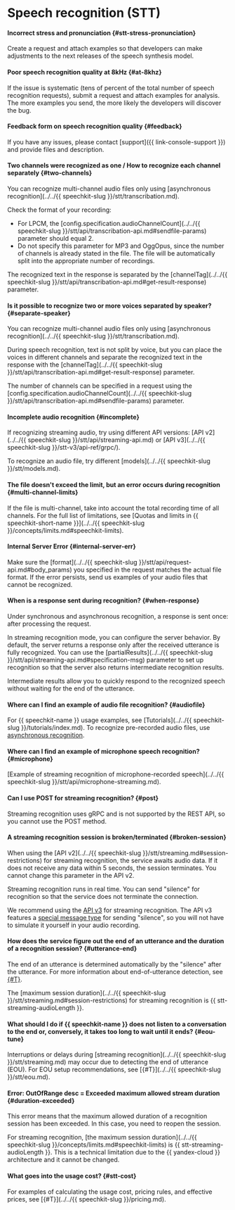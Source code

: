 # Speech recognition (STT)


#### Incorrect stress and pronunciation {#stt-stress-pronunciation}

Create a request and attach examples so that developers can make adjustments to the next releases of the speech synthesis model.


#### Poor speech recognition quality at 8kHz {#at-8khz}

If the issue is systematic (tens of percent of the total number of speech recognition requests), submit a request and attach examples for analysis. The more examples you send, the more likely the developers will discover the bug.


#### Feedback form on speech recognition quality {#feedback}



If you have any issues, please contact [support]({{ link-console-support }}) and provide files and description.


#### Two channels were recognized as one / How to recognize each channel separately {#two-channels}

You can recognize multi-channel audio files only using [asynchronous recognition](../../{{ speechkit-slug }}/stt/transcribation.md).

Check the format of your recording:

* For LPCM, the [config.specification.audioChannelCount](../../{{ speechkit-slug }}/stt/api/transcribation-api.md#sendfile-params) parameter should equal 2.
* Do not specify this parameter for MP3 and OggOpus, since the number of channels is already stated in the file. The file will be automatically split into the appropriate number of recordings.

The recognized text in the response is separated by the [channelTag](../../{{ speechkit-slug }}/stt/api/transcribation-api.md#get-result-response) parameter.

#### Is it possible to recognize two or more voices separated by speaker? {#separate-speaker}

You can recognize multi-channel audio files only using [asynchronous recognition](../../{{ speechkit-slug }}/stt/transcribation.md).

During speech recognition, text is not split by voice, but you can place the voices in different channels and separate the recognized text in the response with the [channelTag](../../{{ speechkit-slug }}/stt/api/transcribation-api.md#get-result-response) parameter.

The number of channels can be specified in a request using the [config.specification.audioChannelCount](../../{{ speechkit-slug }}/stt/api/transcribation-api.md#sendfile-params) parameter.

#### Incomplete audio recognition {#incomplete}

If recognizing streaming audio, try using different API versions: [API v2](../../{{ speechkit-slug }}/stt/api/streaming-api.md) or [API v3](../../{{ speechkit-slug }}/stt-v3/api-ref/grpc/).

To recognize an audio file, try different [models](../../{{ speechkit-slug }}/stt/models.md).


#### The file doesn't exceed the limit, but an error occurs during recognition {#multi-channel-limits}

If the file is multi-channel, take into account the total recording time of all channels. For the full list of limitations, see [Quotas and limits in {{ speechkit-short-name }}](../../{{ speechkit-slug }}/concepts/limits.md#speechkit-limits).

#### Internal Server Error {#internal-server-err}

Make sure the [format](../../{{ speechkit-slug }}/stt/api/request-api.md#body_params) you specified in the request matches the actual file format. If the error persists, send us examples of your audio files that cannot be recognized.

#### When is a response sent during recognition? {#when-response}

Under synchronous and asynchronous recognition, a response is sent once: after processing the request.

In streaming recognition mode, you can configure the server behavior. By default, the server returns a response only after the received utterance is fully recognized. You can use the [partialResults](../../{{ speechkit-slug }}/stt/api/streaming-api.md#specification-msg) parameter to set up recognition so that the server also returns intermediate recognition results.

Intermediate results allow you to quickly respond to the recognized speech without waiting for the end of the utterance.

#### Where can I find an example of audio file recognition? {#audiofile}

For {{ speechkit-name }} usage examples, see [Tutorials](../../{{ speechkit-slug }}/tutorials/index.md). To recognize pre-recorded audio files, use [asynchronous recognition](../../speechkit/stt/transcribation.md).

#### Where can I find an example of microphone speech recognition? {#microphone}

[Example of streaming recognition of microphone-recorded speech](../../{{ speechkit-slug }}/stt/api/microphone-streaming.md).

#### Can I use POST for streaming recognition? {#post}

Streaming recognition uses gRPC and is not supported by the REST API, so you cannot use the POST method.

#### A streaming recognition session is broken/terminated {#broken-session}

When using the [API v2](../../{{ speechkit-slug }}/stt/streaming.md#session-restrictions) for streaming recognition, the service awaits audio data. If it does not receive any data within 5 seconds, the session terminates. You cannot change this parameter in the API v2.

Streaming recognition runs in real time. You can send "silence" for recognition so that the service does not terminate the connection.

We recommend using the [API v3](../../) for streaming recognition. The API v3 features a [special message type](../../speechkit/stt-v3/api-ref/grpc/Recognizer/recognizeStreaming.md#speechkit.stt.v3.SilenceChunk) for sending "silence", so you will not have to simulate it yourself in your audio recording.

#### How does the service figure out the end of an utterance and the duration of a recognition session? {#utterance-end}

The end of an utterance is determined automatically by the "silence" after the utterance. For more information about end-of-utterance detection, see [{#T}](../../speechkit/stt/eou.md).

The [maximum session duration](../../{{ speechkit-slug }}/stt/streaming.md#session-restrictions) for streaming recognition is {{ stt-streaming-audioLength }}.

#### What should I do if {{ speechkit-name }} does not listen to a conversation to the end or, conversely, it takes too long to wait until it ends? {#eou-tune}

Interruptions or delays during [streaming recognition](../../{{ speechkit-slug }}/stt/streaming.md) may occur due to detecting the end of utterance (EOU). For EOU setup recommendations, see [{#T}](../../{{ speechkit-slug }}/stt/eou.md).

#### Error: OutOfRange desc = Exceeded maximum allowed stream duration {#duration-exceeded}

This error means that the maximum allowed duration of a recognition session has been exceeded. In this case, you need to reopen the session.

For streaming recognition, [the maximum session duration](../../{{ speechkit-slug }}/concepts/limits.md#speechkit-limits) is {{ stt-streaming-audioLength }}. This is a technical limitation due to the {{ yandex-cloud }} architecture and it cannot be changed.

#### What goes into the usage cost? {#stt-cost}

For examples of calculating the usage cost, pricing rules, and effective prices, see [{#T}](../../{{ speechkit-slug }}/pricing.md).
